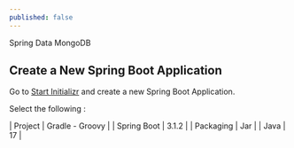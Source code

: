 ```yaml
---
published: false
---
```

Spring Data MongoDB

## Create a New Spring Boot Application

Go to [Start Initializr](https://start.spring.io/) and create a new Spring Boot Application.


Select the following :

| Project     | Gradle - Groovy |
| Spring Boot | 3.1.2           |
| Packaging	  | Jar             |
| Java        | 17              |


